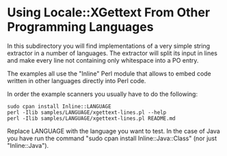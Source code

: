 # Using Locale::XGettext From Other Programming Languages

In this subdirectory you will find implementations of a very simple
string extractor in a number of languages.  The extractor will split
its input in lines and make every line not containing only whitespace
into a PO entry.

The examples all use the "Inline" Perl module that allows to embed
code written in other languages directly into Perl code.

In order the example scanners you usually have to do the following:

    sudo cpan install Inline::LANGUAGE
    perl -Ilib samples/LANGUAGE/xgettext-lines.pl --help
    perl -Ilib samples/LANGUAGE/xgettext-lines.pl README.md

Replace LANGUAGE with the language you want to test.  In the case of
Java you have run the command "sudo cpan install Inline::Java::Class"
(nor just "Inline::Java").

